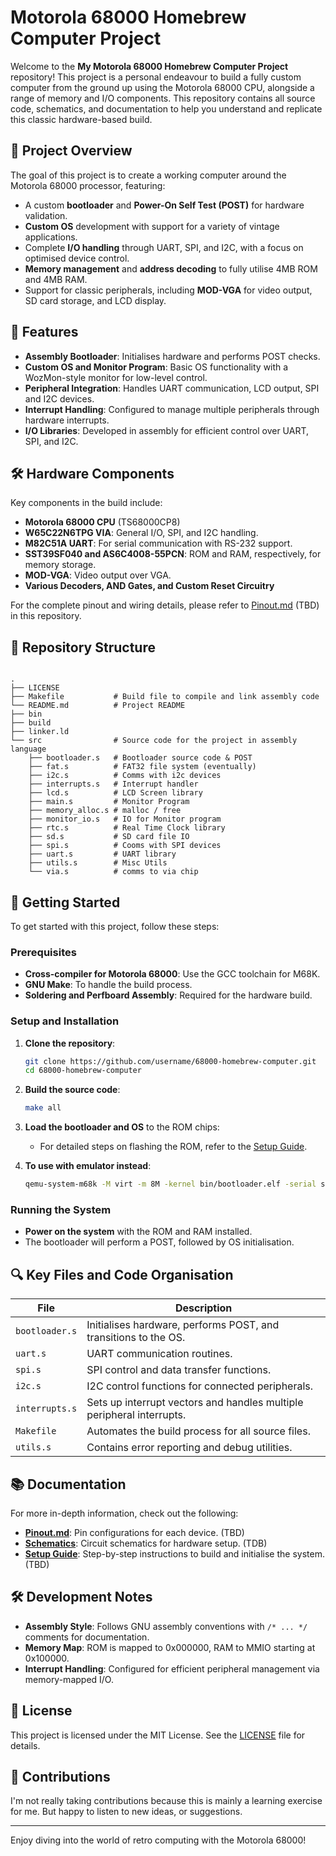 
# Motorola 68000 Homebrew Computer Project

Welcome to the **My Motorola 68000 Homebrew Computer Project** repository! This project is a personal endeavour to build a fully custom computer from the ground up using the Motorola 68000 CPU, alongside a range of memory and I/O components. This repository contains all source code, schematics, and documentation to help you understand and replicate this classic hardware-based build.

## 📜 Project Overview

The goal of this project is to create a working computer around the Motorola 68000 processor, featuring:

- A custom **bootloader** and **Power-On Self Test (POST)** for hardware validation.
- **Custom OS** development with support for a variety of vintage applications.
- Complete **I/O handling** through UART, SPI, and I2C, with a focus on optimised device control.
- **Memory management** and **address decoding** to fully utilise 4MB ROM and 4MB RAM.
- Support for classic peripherals, including **MOD-VGA** for video output, SD card storage, and LCD display.


## 🎯 Features

- **Assembly Bootloader**: Initialises hardware and performs POST checks.
- **Custom OS and Monitor Program**: Basic OS functionality with a WozMon-style monitor for low-level control.
- **Peripheral Integration**: Handles UART communication, LCD output, SPI and I2C devices.
- **Interrupt Handling**: Configured to manage multiple peripherals through hardware interrupts.
- **I/O Libraries**: Developed in assembly for efficient control over UART, SPI, and I2C.

## 🛠️ Hardware Components

Key components in the build include:

- **Motorola 68000 CPU** (TS68000CP8)
- **W65C22N6TPG VIA**: General I/O, SPI, and I2C handling.
- **M82C51A UART**: For serial communication with RS-232 support.
- **SST39SF040 and AS6C4008-55PCN**: ROM and RAM, respectively, for memory storage.
- **MOD-VGA**: Video output over VGA.
- **Various Decoders, AND Gates, and Custom Reset Circuitry**

For the complete pinout and wiring details, please refer to [Pinout.md](Pinout.md) (TBD) in this repository.

## 📂 Repository Structure

```plaintext

.
├── LICENSE
├── Makefile           # Build file to compile and link assembly code
└── README.md          # Project README
├── bin
├── build
├── linker.ld
└── src                # Source code for the project in assembly language
    ├── bootloader.s   # Bootloader source code & POST
    ├── fat.s          # FAT32 file system (eventually)
    ├── i2c.s          # Comms with i2c devices 
    ├── interrupts.s   # Interrupt handler
    ├── lcd.s          # LCD Screen library
    ├── main.s         # Monitor Program
    ├── memory_alloc.s # malloc / free
    ├── monitor_io.s   # IO for Monitor program
    ├── rtc.s          # Real Time Clock library
    ├── sd.s           # SD card file IO
    ├── spi.s          # Cooms with SPI devices
    ├── uart.s         # UART library
    ├── utils.s        # Misc Utils
    └── via.s          # comms to via chip

```

## 🚀 Getting Started

To get started with this project, follow these steps:

### Prerequisites

- **Cross-compiler for Motorola 68000**: Use the GCC toolchain for M68K.
- **GNU Make**: To handle the build process.
- **Soldering and Perfboard Assembly**: Required for the hardware build.

### Setup and Installation

1. **Clone the repository**:
   ```bash
   git clone https://github.com/username/68000-homebrew-computer.git
   cd 68000-homebrew-computer
   ```

2. **Build the source code**:
   ```bash
   make all
   ```

3. **Load the bootloader and OS** to the ROM chips:
   - For detailed steps on flashing the ROM, refer to the [Setup Guide](docs/Setup.md).

4. **To use with emulator instead**:
   ```bash
   qemu-system-m68k -M virt -m 8M -kernel bin/bootloader.elf -serial stdio -s -S 
   ```

### Running the System

- **Power on the system** with the ROM and RAM installed.
- The bootloader will perform a POST, followed by OS initialisation.

## 🔍 Key Files and Code Organisation

| File                | Description                                                                 |
|---------------------|-----------------------------------------------------------------------------|
| `bootloader.s`      | Initialises hardware, performs POST, and transitions to the OS.             |
| `uart.s`            | UART communication routines.                                                |
| `spi.s`             | SPI control and data transfer functions.                                    |
| `i2c.s`             | I2C control functions for connected peripherals.                            |
| `interrupts.s`      | Sets up interrupt vectors and handles multiple peripheral interrupts.       |
| `Makefile`          | Automates the build process for all source files.                           |
| `utils.s`           | Contains error reporting and debug utilities.                               |

## 📚 Documentation

For more in-depth information, check out the following:

- **[Pinout.md](docs/Pinout.md)**: Pin configurations for each device. (TBD)
- **[Schematics](docs/Schematics)**: Circuit schematics for hardware setup. (TDB)
- **[Setup Guide](docs/Setup.md)**: Step-by-step instructions to build and initialise the system. (TBD)

## 🛠️ Development Notes

- **Assembly Style**: Follows GNU assembly conventions with `/* ... */` comments for documentation.
- **Memory Map**: ROM is mapped to 0x000000, RAM to MMIO starting at 0x100000.
- **Interrupt Handling**: Configured for efficient peripheral management via memory-mapped I/O.

## 📜 License

This project is licensed under the MIT License. See the [LICENSE](LICENSE) file for details.

## 🤝 Contributions

I'm not really taking contributions because this is mainly a learning exercise for me. But happy to listen to new ideas, or suggestions. 

---

Enjoy diving into the world of retro computing with the Motorola 68000!
